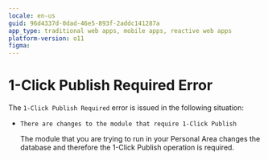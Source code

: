 ```yaml
---
locale: en-us
guid: 96d4337d-0dad-46e5-893f-2addc141287a
app_type: traditional web apps, mobile apps, reactive web apps
platform-version: o11
figma:
---
```


# 1-Click Publish Required Error

The `1-Click Publish Required` error is issued in the following situation:

* `There are changes to the module that require 1-Click Publish`
  
    The module that you are trying to run in your Personal Area changes the database and therefore the 1-Click Publish operation is required.
